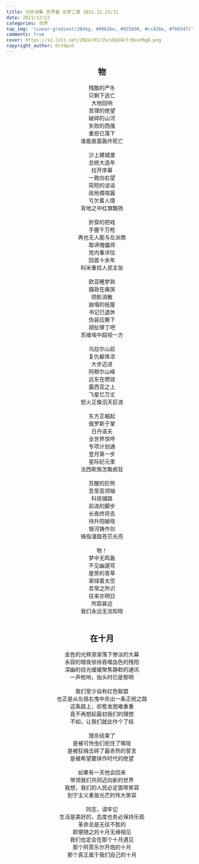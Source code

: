 ```yaml
---
title: 刈夫诗集 世界篇 长梦二首 2021.12.23/11
date: 2021/12/23
categories: 世界
top_img: 'linear-gradient(20deg, #0062be, #925696, #cc426e, #fb0347)'
comments: true
cover: https://s2.loli.net/2024/03/25/sDqU4cTrBouYRgA.png
copyright_author: Oct0pu5
---
```


<center>
<h2>物</h2>
残酷的严冬<br>
只剩下逃亡<br>
大地回响<br>
苦理的绝望<br>
破碎的山河<br>
失败的西俄<br>
重担已落下<br>
谁能直面轰炸死亡<br>
<br>
沙上建城堡<br>
总统大选年<br>
拉开序幕<br>
一致向右望<br>
简短的谈话<br>
政局偶喧嚣<br>
亏欠着人情<br>
背地之中红旗飘扬<br>
<br>
折穿的把戏<br>
手握千万枪<br>
再也无人能与左派商<br>
取谛傀儡师<br>
党内重评估<br>
回首十余年<br>
科米重拾人民主张<br>
<br>
欧亚睡梦熟<br>
摄政在痛哭<br>
阴影消散<br>
崩塌的纸屋<br>
书记已退休<br>
伪装应撕下<br>
胡扯够丁吧<br>
苏维埃中超视一方<br>
<br>
乌拉尔山前<br>
复仇躯体凉<br>
大步迈进<br>
阿穆尔山峰<br>
远东在燃烧<br>
露西亚之上<br>
飞星亿万丈<br>
怒火正像滔天巨浪<br>
<br>
东方正崛起<br>
俄罗斯于掌<br>
日丹诺夫<br>
全世界惊呼<br>
专项计划通<br>
登月第一步<br>
星际纪元里<br>
法西斯族怎敢疯狂<br>
<br>
苏醒的巨熊<br>
吾至高领袖<br>
科技铺路<br>
前进的脚步<br>
长夜终将去<br>
待升阳破晓<br>
银河铸作剑<br>
锋指漫路苍茫光亮<br>
<br>
物！<br>
梦中无鸣轰<br>
不见幽邃穹<br>
屋旁的青草<br>
翠绿着太空<br>
吾常之所识<br>
往来亦明日<br>
所距甚远<br>
我们永远无法知晓<br>
</center>
<br>
<center>
<h2>在十月</h2>
金色的光辉渐渐落下惨淡的大幕<br>
永寂的暗夜徐徐吞噬血色的残阳<br>
深幽的目光缓缓聚焦静默的通讯<br>
一声枪响，抬头时已是黎明<br>
<br>
我们至少自称红色联盟<br>
也正是从左摇右曳中杀出一条正统之路<br>
这条路上，却愈发困难重重<br>
竟不再想起最初我们的理想<br>
不如，让我们就此作个了结<br>
<br>
猎杀结束了<br>
是被可怜虫们扼住了喉咙<br>
是被狂贼击碎了最赤热的誓言<br>
是被希望要挟作时代的绝望<br>
<br>
如果有一天他会回来<br>
带领我们共同迈向新的世界<br>
我想，我们的人民必定面带笑容<br>
到宁主义重放光芒的伟大笑容<br>
<br>
同志，请牢记<br>
生活是美好的，态度也务必保持乐观<br>
革命总是无往不胜的<br>
即便随之的十月无缘相见<br>
我们也定会在那个十月遇见<br>
那个阿芙乐尔开炮的十月<br>
那个真正属于我们自己的十月<br>
</center>